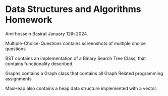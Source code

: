 # Data Structures and Algorithms Homework

Amirhossein Basirat
January 12th 2024

Multiple-Choice-Questions contains screenshots of multiple choice questions

BST contains an implementation of a Binary Search Tree Class, that contains functionality described.

Graphs contains a Graph class that contains all Graph Related programming assignments

MaxHeap also contains a heap data structure implemented with a vector.
